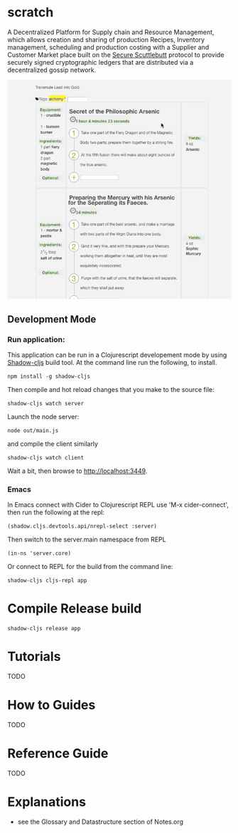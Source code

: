 # scratch

A Decentralized Platform for Supply chain and Resource Management, which allows creation and sharing of production Recipes, Inventory management, scheduling and production costing with a Supplier and Customer Market place  built on the [Secure Scuttlebutt](https://securescuttlebutt.nz) protocol to provide securely signed cryptographic ledgers that are distributed via a decentralized gossip network.

![recipe.gif](/docs/recipe.gif)

## Development Mode

### Run application:

This application can be run in a Clojurescript developement mode by using [Shadow-cljs]( https://shadow-cljs.github.io/docs/UsersGuide.html) build tool. At the command line run the following, to install.
```
npm install -g shadow-cljs
```

Then compile and hot reload changes that you make to the source file:

```
shadow-cljs watch server
```
Launch the node server:
```
node out/main.js
```
and compile the client similarly
```
shadow-cljs watch client
```

Wait a bit, then browse to [http://localhost:3449](http://localhost:3449).

### Emacs
In Emacs connect with Cider to Clojurescript REPL use 'M-x cider-connect',
then run the following at the repl:
```
(shadow.cljs.devtools.api/nrepl-select :server) 
```

Then switch to the server.main namespace from REPL
```
(in-ns 'server.core)
```

Or connect to REPL for the build from the command line:
```
shadow-cljs cljs-repl app
```

# Compile Release build
```
shadow-cljs release app
```

# Tutorials
TODO

# How to Guides
TODO

# Reference Guide
TODO

# Explanations
- see the Glossary and Datastructure section of Notes.org
